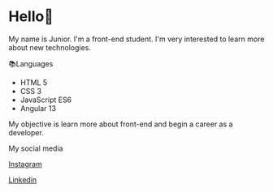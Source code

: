 # Hello👋
My name is Junior. I'm a front-end student.
I'm very interested to learn more about new technologies.

📚Languages

- HTML 5
- CSS 3
- JavaScript ES6
- Angular 13

My objective is learn more about front-end and begin a career as a developer.

My social media

[Instagram](https://www.instagram.com/junior8vii/)

[Linkedin](https://www.linkedin.com/in/carlos-junior-5432782a7/)
